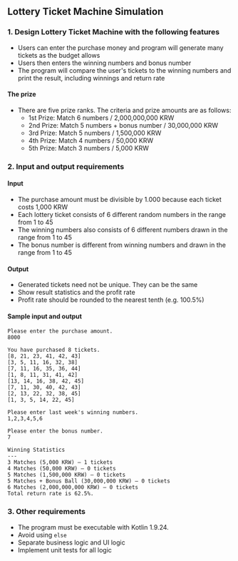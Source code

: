 ## Lottery Ticket Machine Simulation

### 1. Design Lottery Ticket Machine with the following features

- Users can enter the purchase money and program will generate many tickets as the budget allows
- Users then enters the winning numbers and bonus number
- The program will compare the user's tickets to the winning numbers and print the result, including winnings and return rate

#### The prize
- There are five prize ranks. The criteria and prize amounts are as follows:
    - 1st Prize: Match 6 numbers / 2,000,000,000 KRW
    - 2nd Prize: Match 5 numbers + bonus number / 30,000,000 KRW 
    - 3rd Prize: Match 5 numbers / 1,500,000 KRW
    - 4th Prize: Match 4 numbers / 50,000 KRW
    - 5th Prize: Match 3 numbers / 5,000 KRW

### 2. Input and output requirements
#### Input
- The purchase amount must be divisible by 1.000 because each ticket costs 1,000 KRW
- Each lottery ticket consists of 6 different random numbers in the range from 1 to 45
- The winning numbers also consists of 6 different numbers drawn in the range from 1 to 45
- The bonus number is different from winning numbers and drawn in the range from 1 to 45
#### Output
- Generated tickets need not be unique. They can be the same
- Show result statistics and the profit rate
- Profit rate should be rounded to the nearest tenth (e.g. 100.5%)

#### Sample input and output
```
Please enter the purchase amount.
8000

You have purchased 8 tickets.
[8, 21, 23, 41, 42, 43] 
[3, 5, 11, 16, 32, 38] 
[7, 11, 16, 35, 36, 44] 
[1, 8, 11, 31, 41, 42] 
[13, 14, 16, 38, 42, 45] 
[7, 11, 30, 40, 42, 43] 
[2, 13, 22, 32, 38, 45] 
[1, 3, 5, 14, 22, 45]

Please enter last week's winning numbers.
1,2,3,4,5,6

Please enter the bonus number.
7

Winning Statistics
---
3 Matches (5,000 KRW) – 1 tickets
4 Matches (50,000 KRW) – 0 tickets
5 Matches (1,500,000 KRW) – 0 tickets
5 Matches + Bonus Ball (30,000,000 KRW) – 0 tickets
6 Matches (2,000,000,000 KRW) – 0 tickets
Total return rate is 62.5%.
```
### 3. Other requirements
- The program must be executable with Kotlin 1.9.24.
- Avoid using `else`
- Separate business logic and UI logic
- Implement unit tests for all logic